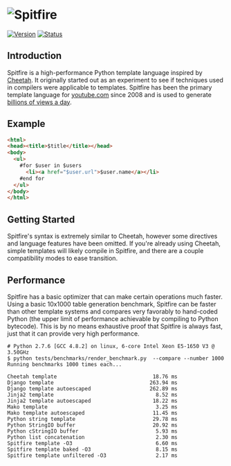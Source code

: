 # ![Spitfire][]

[![Version][]](https://badge.fury.io/py/spitfire)
[![Status][]](https://travis-ci.org/youtube/spitfire)


## Introduction

Spitfire is a high-performance Python template language inspired
by [Cheetah][].  It originally started out as an experiment to
see if techniques used in compilers were applicable to
templates.  Spitfire has been the primary template language for
[youtube.com][] since 2008 and is used to generate
[billions of views a day][].


## Example

```html
<html>
<head><title>$title</title></head>
<body>
  <ul>
    #for $user in $users
      <li><a href="$user.url">$user.name</a></li>
    #end for
  </ul>
</body>
</html>
```


## Getting Started

Spitfire's syntax is extremely similar to Cheetah, however some
directives and language features have been omitted.  If you're
already using Cheetah, simple templates will likely compile in
Spitfire, and there are a couple compatibility modes to ease
transition.


## Performance

Spitfire has a basic optimizer that can make certain operations
much faster.  Using a basic 10x1000 table generation benchmark,
Spitfire can be faster than other template systems and compares
very favorably to hand-coded Python (the upper limit of
performance achievable by compiling to Python bytecode).
This is by no means exhaustive proof that Spitfire is always
fast, just that it can provide very high performance.

```
# Python 2.7.6 [GCC 4.8.2] on linux, 6-core Intel Xeon E5-1650 V3 @ 3.50GHz
$ python tests/benchmarks/render_benchmark.py  --compare --number 1000
Running benchmarks 1000 times each...

Cheetah template                               18.76 ms
Django template                               263.94 ms
Django template autoescaped                   262.89 ms
Jinja2 template                                 8.52 ms
Jinja2 template autoescaped                    18.22 ms
Mako template                                   3.25 ms
Mako template autoescaped                      11.45 ms
Python string template                         29.78 ms
Python StringIO buffer                         20.92 ms
Python cStringIO buffer                         5.93 ms
Python list concatenation                       2.30 ms
Spitfire template -O3                           6.60 ms
Spitfire template baked -O3                     8.15 ms
Spitfire template unfiltered -O3                2.17 ms
```


[Cheetah]: http://www.cheetahtemplate.org/
[youtube.com]: https://www.youtube.com/
[billions of views a day]: https://www.youtube.com/yt/press/statistics.html

[Spitfire]: https://raw.githubusercontent.com/spt/spitfire/master/doc/spitfire.png
[Version]: https://badge.fury.io/py/spitfire.svg
[Status]: https://secure.travis-ci.org/spt/spitfire.svg?branch=master
